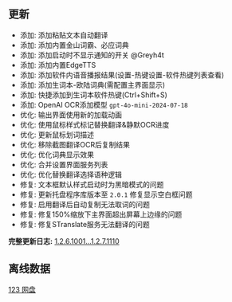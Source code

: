 ## 更新

- 添加: 添加粘贴文本自动翻译
- 添加: 添加内置金山词霸、必应词典
- 添加: 添加启动时不显示通知的开关 @Greyh4t
- 添加: 添加内置EdgeTTS
- 添加: 添加软件内语音播报结果(设置-热键设置-软件热键列表查看)
- 添加: 添加生词本-欧陆词典(需配置主界面显示)
- 添加: 快捷添加到生词本软件热键(Ctrl+Shift+S)
- 添加: OpenAI OCR添加模型 `gpt-4o-mini-2024-07-18`
- 优化: 输出界面使用新的加载动画
- 优化: 使用鼠标样式标记替换翻译&静默OCR进度
- 优化: 更新鼠标划词描述
- 优化: 移除截图翻译OCR后复制结果
- 优化: 优化词典显示效果
- 优化: 合并设置界面服务列表
- 优化: 优化替换翻译选择语种逻辑
- 修复: 文本框默认样式启动时为黑暗模式的问题
- 修复: 更新托盘程序库版本至 `2.0.1` 修复显示空白框问题
- 修复: 启用翻译后自动复制无法取词的问题
- 修复: 修复150%缩放下主界面超出屏幕上边缘的问题
- 修复: 修复STranslate服务无法翻译的问题

**完整更新日志:** [1.2.6.1001...1.2.7.1110](https://github.com/ZGGSONG/STranslate/compare/1.2.5.927...1.2.6.1001)

## 离线数据

[123 网盘](https://www.123pan.com/s/AxlRjv-OuVmA.html)
